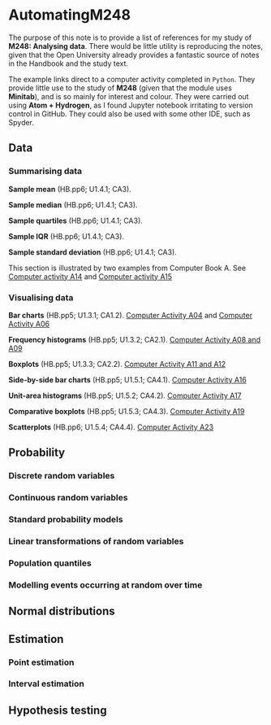 # AutomatingM248

The purpose of this note is to provide a list of references for my study of **M248: Analysing data**.
There would be little utility is reproducing the notes, given that the Open University already provides a fantastic source of notes in the Handbook and the study text.

The example links direct to a computer activity completed in `Python`.
They provide little use to the study of **M248** (given that the module uses **Minitab**), and is so mainly for interest and colour.
They were carried out using **Atom + Hydrogen**, as I found Jupyter notebook irritating to version control in GitHub.
They could also be used with some other IDE, such as Spyder.

## Data

### Summarising data

**Sample mean** (HB.pp6; U1.4.1; CA3).

**Sample median** (HB.pp6; U1.4.1; CA3).

**Sample quartiles** (HB.pp6; U1.4.1; CA3).

**Sample IQR** (HB.pp6; U1.4.1; CA3).

**Sample standard deviation** (HB.pp6; U1.4.1; CA3).

This section is illustrated by two examples from Computer Book A.
See
[Computer activity A14]([href](https://github.com/ljk233/AutomatingM248/blob/master/Python/a_14_summarising_data.py))
and
[Computer activity A15]([href](https://github.com/ljk233/AutomatingM248/blob/master/Python/a_15_summarising_data.py))

### Visualising data

**Bar charts** (HB.pp5; U1.3.1; CA1.2).
[Computer Activity A04](https://github.com/ljk233/AutomatingM248/blob/master/Python/a_04_bar_chart.py)
and
[Computer Activity A06](https://github.com/ljk233/AutomatingM248/blob/master/Python/a_06_bar_chart.py)

**Frequency histograms** (HB.pp5; U1.3.2; CA2.1).
[Computer Activity A08 and A09](https://github.com/ljk233/AutomatingM248/blob/master/Python/a_08_09_freq_hist.py)

**Boxplots** (HB.pp5; U1.3.3; CA2.2).
[Computer Activity A11 and A12](https://github.com/ljk233/AutomatingM248/blob/master/Python/a_11_12_boxplot.py)

**Side-by-side bar charts** (HB.pp5; U1.5.1; CA4.1).
[Computer Activity A16](https://github.com/ljk233/AutomatingM248/blob/master/Python/a_16_side_by_side_bar_chart.py)

**Unit-area histograms** (HB.pp5; U1.5.2; CA4.2).
[Computer Activity A17](https://github.com/ljk233/AutomatingM248/blob/master/Python/a_17_unit_area_hist.py)

**Comparative boxplots** (HB.pp5; U1.5.3; CA4.3).
[Computer Activity A19](https://github.com/ljk233/AutomatingM248/blob/master/Python/a_19_comparative_boxplots.py)

**Scatterplots** (HB.pp6; U1.5.4; CA4.4).
[Computer Activity A23](https://github.com/ljk233/AutomatingM248/blob/master/Python/a_23_scatterplot.py)

## Probability

### Discrete random variables

### Continuous random variables

### Standard probability models

### Linear transformations of random variables

### Population quantiles

### Modelling events occurring at random over time

## Normal distributions

## Estimation

### Point estimation

### Interval estimation

## Hypothesis testing
